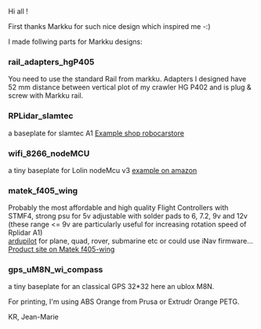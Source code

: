 Hi all ! 

First thanks Markku for such nice design which inspired me -:)   

I made follwing parts for Markku designs:



### rail_adapters_hgP405
You need to use the standard Rail from markku.
Adapters I designed have 52 mm distance between vertical plot of my crawler HG P402 and is plug & screw with Markku rail.



### RPLidar_slamtec
a baseplate for slamtec A1 
[Example shop robocarstore](https://www.robocarstore.com/products/slamtec-rplidar-a1)



### wifi_8266_nodeMCU
a tiny baseplate for Lolin nodeMcu v3 
[example on amazon](https://www.amazon.fr/gp/product/B07K24YQZQ)



### matek_f405_wing
Probably the most affordable and high quality Flight Controllers with STMF4, strong psu for 5v adjustable with solder pads to 6, 7.2, 9v and 12v (these range <= 9v are particularly useful for increasing rotation speed of Rplidar A1)   
[ardupilot](http://ardupilot.org/) for plane, quad, rover, submarine etc or could use iNav firmware...
[Product site on Matek f405-wing](http://www.mateksys.com/?portfolio=f405-wing)


### gps_uM8N_wi_compass
a tiny baseplate for an classical GPS 32*32 here an ublox M8N.

For printing, I'm using ABS Orange from Prusa or Extrudr Orange PETG.

KR, 
Jean-Marie
